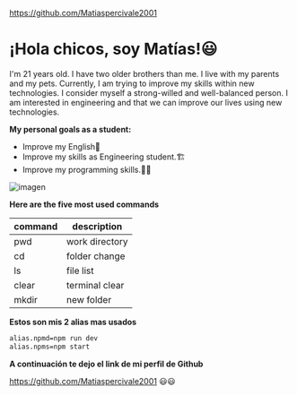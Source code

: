 https://github.com/Matiaspercivale2001
# ¡Hola chicos, soy Matías!😃

I'm 21 years old. I have two older brothers than me. I live with my parents and my pets.
Currently, I am trying to improve my skills within new technologies.
I consider myself a strong-willed and well-balanced person. I am interested in engineering and that we can improve our lives using new technologies.

**My personal goals as a student:**

- Improve my English🏴󠁧󠁢󠁥󠁮󠁧󠁿
- Improve my skills as Engineering student.🏗️
- Improve my programming skills.👨‍💻

![imagen](https://user-images.githubusercontent.com/126214162/222607561-7fac0d4c-a950-485d-9162-487ee8bcba72.png)

**Here are the five most used commands**

| command | description   |
|---------|---------------|
| pwd     | work directory|
| cd      | folder change |
| ls      | file list     |
| clear   | terminal clear|
| mkdir   | new folder    |

**Estos son mis 2 alias mas usados**

```bash
alias.npmd=npm run dev
alias.npms=npm start
```

**A continuación te dejo el link de mi perfil de Github**

https://github.com/Matiaspercivale2001 😃😃